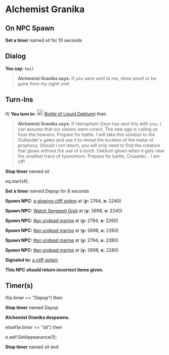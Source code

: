 # Alchemist Granika



## On NPC Spawn

**Set a timer** named *sit* for 10 seconds


## Dialog

**You say:** `hail`



>**Alchemist Granika says:** If you were sent to me, show proof or be gone from my sight!
end



## Turn-Ins



if( **You turn in:** <img style="background:url(/static/icons/blank_slot.gif);width:20px;height:20px;" src="/static/icons/item_694.png" alt="" /> <a
                                href="/item/3892" data-url="3892" class="tooltip-link link">Bottle of Liquid Deklium</a>) then


>**Alchemist Granika says:** If Heirophant Oxyn has sent this with you, I can assume that our visions were corect. The new age is calling us from the heavens. Prepare for battle. I will take this solution to the Outlander's gates and use it to reveal the location of the metal of prophecy. Should I not return, you will only need to find the creature that glows without the use of a torch. Deklium glows when it gets near the smallest trace of tynnomium. Prepare for battle, Crusader... I am off!


**Stop timer** named *sit*


eq.start(4);


**Set a timer** named *Depop* for 8 seconds


**Spawn NPC:**  [a glowing cliff golem](/npc/93002) at (**y:** 2764, **x:** 2240)


**Spawn NPC:**  [Watch Sergeant Grolj](/npc/93005) at (**y:** 2698, **x:** 2240)


**Spawn NPC:**  [\#an undead marine](/npc/93004) at (**y:** 2794, **x:** 2260)


**Spawn NPC:**  [\#an undead marine](/npc/93004) at (**y:** 2698, **x:** 2260)


**Spawn NPC:**  [\#an undead marine](/npc/93004) at (**y:** 2794, **x:** 2280)


**Spawn NPC:**  [\#an undead marine](/npc/93004) at (**y:** 2698, **x:** 2280)


**Signaled to:**  [a cliff golem](/npc/93077)

**This NPC *should* return incorrect items given.**



## Timer(s)

if(e.timer == "Depop") then


**Stop timer** named *Depop*


**Alchemist Granika despawns.**

elseif(e.timer == "sit") then


e.self:SetAppearance(1);


**Stop timer** named *sit*
end






